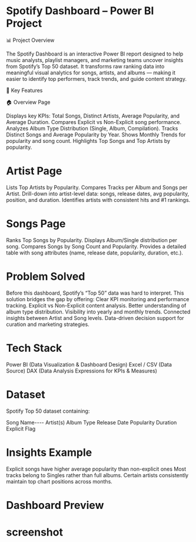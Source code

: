 # Spotify Dashboard – Power BI Project

📊 Project Overview

The Spotify Dashboard is an interactive Power BI report designed to help music analysts, playlist managers, and marketing teams uncover insights from Spotify’s Top 50 dataset.
It transforms raw ranking data into meaningful visual analytics for songs, artists, and albums — making it easier to identify top performers, track trends, and guide content strategy.

🚀 Key Features

🏠 Overview Page

Displays key KPIs: Total Songs, Distinct Artists, Average Popularity, and Average Duration.
Compares Explicit vs Non-Explicit song performance.
Analyzes Album Type Distribution (Single, Album, Compilation).
Tracks Distinct Songs and Average Popularity by Year.
Shows Monthly Trends for popularity and song count.
Highlights Top Songs and Top Artists by popularity.

# Artist Page

Lists Top Artists by Popularity.
Compares Tracks per Album and Songs per Artist.
Drill-down into artist-level data: songs, release dates, avg popularity, position, and duration.
Identifies artists with consistent hits and #1 rankings.

# Songs Page

Ranks Top Songs by Popularity.
Displays Album/Single distribution per song.
Compares Songs by Song Count and Popularity.
Provides a detailed table with song attributes (name, release date, popularity, duration, etc.).

# Problem Solved

Before this dashboard, Spotify’s “Top 50” data was hard to interpret. This solution bridges the gap by offering:
Clear KPI monitoring and performance tracking.
Explicit vs Non-Explicit content analysis.
Better understanding of album type distribution.
Visibility into yearly and monthly trends.
Connected insights between Artist and Song levels.
Data-driven decision support for curation and marketing strategies.

# Tech Stack

Power BI (Data Visualization & Dashboard Design)
Excel / CSV (Data Source)
DAX (Data Analysis Expressions for KPIs & Measures)

# Dataset

Spotify Top 50 dataset containing:

Song Name----
Artist(s)
Album Type
Release Date
Popularity
Duration
Explicit Flag

# Insights Example

Explicit songs have higher average popularity than non-explicit ones
Most tracks belong to Singles rather than full albums.
Certain artists consistently maintain top chart positions across months.

# Dashboard Preview

# screenshot 

